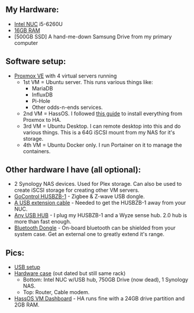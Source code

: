 ## My Hardware:
- [Intel NUC](https://www.amazon.com/gp/product/B018Q0GN60/) i5-6260U
- [16GB RAM](https://www.amazon.com/gp/product/B07MBP5NBT/)
- [500GB SSD] A hand-me-down Samsung Drive from my primary computer

## Software setup:
- [Proxmox VE](https://proxmox.com/en/proxmox-ve) with 4 virtual servers running
  - 1st VM = Ubuntu server. This runs various things like:
    - MariaDB
    - InfluxDB
    - Pi-Hole
    - Other odds-n-ends services.
  - 2nd VM = HassOS. I followed [this guide](https://community.home-assistant.io/t/installing-home-assistant-using-proxmox/201835) to install everything from Proxmox to HA.
  - 3rd VM = Ubuntu Desktop. I can remote desktop into this and do various things. This is a 64G iSCSI mount from my NAS for it's storage.
  - 4th VM = Ubuntu Docker only. I run Portainer on it to manage the containers.

## Other hardware I have (all optional):
- 2 Synology NAS devices. Used for Plex storage. Can also be used to create iSCSI storage for creating other VM servers.
- [GoControl HUSBZB-1](https://www.amazon.com/gp/product/B01GJ826F8/) - Zigbee & Z-wave USB dongle.
- [A USB extension cable](https://www.amazon.com/gp/product/B07VSG93G3/) - Needed to get the HUSBZB-1 away from your NUC.
- [Any USB HUB](https://www.amazon.com/gp/product/B08GYPDDLL/) - I plug my HUSBZB-1 and a Wyze sense hub. 2.0 hub is more than fast enough.
- [Bluetooth Dongle](https://www.amazon.com/gp/product/B07V1SZCY6/) - On-board bluetooth can be shielded from your system case. Get an external one to greatly extend it's range.

## Pics:
- [USB setup](https://i.imgur.com/9ctzb8b.jpg)
- [Hardware case](https://i.imgur.com/sEWwOGF.jpg) (out dated but still same rack)
  - Bottom: Intel NUC w/USB hub, 750GB Drive (now dead), 1 Synology NAS.
  - Top: Router, Cable modem.
- [HassOS VM Dashboard](https://i.imgur.com/gHKoafz.jpg) - HA runs fine with a 24GB drive partition and 2GB RAM.
